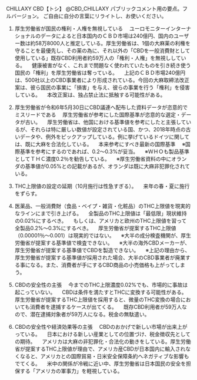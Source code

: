 CHILLAXY CBD【トシ】
@CBD_CHILLAXY
パブリックコメント用の要点。フルバージョン。
ご自由に自分の言葉にリライトし、お使いください。

1. 厚生労働省が国民の権利・人権を無視している
　ユーロモニターインターナショナルのデータによると日本国内のＣＢＤ市場は240億円、国内のユーザー数は約58万8000人と推定している。厚生労働省は、1個の大麻薬の利権を守ることを最優先し、その薬の為に、それ以外の「CBDを一般消費財として使用している」既存CBD利用者約59万人の「権利・人権」を無視ししている。
　健康被害がなく、これまで問題なく使われていたものを引き続き使う国民の「権利」を厚生労働省は奪っている。
　上記のＣＢＤ市場240億円は、500社以上のCBD事業者により形成されている。今回の大麻取締法改正案は、彼ら国民の事業に「損害」を与え、彼らの事業を行う「権利」を侵害している。
　本改正案は、独占禁止法に抵触する可能性がある。

2. 厚生労働省が令和6年5月30日にCBD議連へ配布した資料データが恣意的でミスリードである
　厚生労働省が参考にした国際基準が恣意的な選定・データが古い。
　厚生労働省は、他国における基準値を参考にしたと主張しているが、それらは特に厳しい数値が設定されている国、かつ、2018年時点の古いデータや、例外をピックアップしている。例に挙げているドイツに関しては、既に大麻を合法化している。
　本来参考にすべき最新の国際基準
　※国際基準を参考にするのであれば、0.2～0.3%が妥当。
　※ＷＨＯも製品基準としてＴＨＣ濃度0.2％を勧告している。
　※厚生労働省資料の中にオランダの基準値が0.05%との記載があるが、オランダは既に大麻非犯罪化されている。

3. THC上限値の設定の延期（10月施行は性急すぎる）。
　来年の春・夏に施行をずらす。

4. 医薬品、一般消費財（食品・ベイプ・雑貨・化粧品）のTHC上限値を現実的なラインにまで引き上げる。
　全製品のTHC上限値は「最低限」現状維持の0.02%にするべき。
　もしくは、アメリカと欧州のTHC上限値を習って全製品0.2%～0.3%にするべき。
　厚生労働省が提案するTHC上限値（0.00001％～0.001）は現実的ではない。
　※大半の成分検査機関が、厚生労働省が提案する基準値で検査できない。
　※大半の海外CBDメーカーが、厚生労働省が提案する基準値でCBDを製造できない。
　※上記の理由から、厚生労働省が提案する基準値が採用された場合、大半のCBD事業者が廃業する事になる。また、消費者が手にするCBD商品の小売価格も上がってしまう。

5. CBDの安全性の主張
　今までのTHC上限濃度0.02%でも、市場的に事故は起こっていない。
　CBDは条件を満たすとTHCに変換する可能性がある。厚生労働省が提案するTHC上限値を採用すると、微量のTHC変換の場合においても消費者を逮捕するケースが出てくる。
　既存CBD利用者が59万人なので、潜在逮捕対象者が59万人になる。税金の無駄遣い。

6. CBDの安全性や経済効果等の主張
　CBDのおかげで新しい市場が出来上がっている。
　日本における新しい産業としての位置づけ、税金徴収先としての期待。
　アメリカは大麻の非犯罪化・合法化の動きをしている。厚生労働省が提案するTHC上限値が理由で、アメリカ産CBDが日本国内に輸入されなくなると、アメリカとの国際貿易・日米安全保障条約へネガティブな影響もでてくる。
　米中の関係が冷戦に近い中、厚生労働省は日本国民の安全を担保する「アメリカの軍事力」を軽視している。